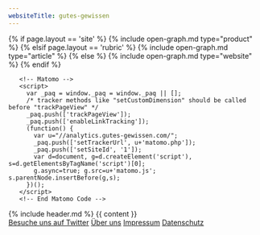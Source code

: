 ```yaml
---
websiteTitle: gutes-gewissen
---
```

<!DOCTYPE html>
<html lang="de">

<head>
  <script src="/assets/js/jquery-3.6.0.min.js" type="text/javascript"></script>
  <script src="/assets/js/jquery.tablesorter.min.js" type="text/javascript"></script>
  <script src="/assets/js/popper.min.js" type="text/javascript"></script>
  <script src="/assets/js/link-masking.js" type="text/javascript"></script>
  <script src="/assets/bootstrap/js/bootstrap.min.js" type="text/javascript"></script>
  <script src="/assets/js/scrolling.js" type="text/javascript"></script>
  <script src="/assets/js/filter.js" type="text/javascript"></script>

  <meta charset="utf-8" />
  <meta name="viewport" content="width=device-width, initial-scale=1" />
  <meta name="description"
    content="{% if page.shortDescription %}{{ page.shortDescription }}{% else %}{{ page.description }}{% endif %}" />
  <meta name="keywords" content="{{ page.tags | join: ', ' }}" />
  {% if page.layout == 'site' %}
  {% include open-graph.md type="product" %}
  {% elsif page.layout == 'rubric' %}
  {% include open-graph.md type="article" %}
  {% else %}
  {% include open-graph.md type="website" %}
  {% endif %}

  <link rel="shortcut icon" type="image/x-icon" href="/favicon.ico" />
  <link rel="stylesheet" href="/assets/css/main.css" />
  <link rel="stylesheet" href="/assets/fontawesome/css/font-awesome.min.css" />
  <title>{% if page.seoTitle %}{{page.seoTitle}}{% else %}{{ page.title }}{% if page.slogan %} | {{ page.slogan }} {%
    endif %}{% endif %}</title>
  <link rel="stylesheet" href="/assets/css/theme.bootstrap_4.min.css">

       <!-- Matomo -->
       <script>
         var _paq = window._paq = window._paq || [];
         /* tracker methods like "setCustomDimension" should be called before "trackPageView" */
         _paq.push(['trackPageView']);
         _paq.push(['enableLinkTracking']);
         (function() {
           var u="//analytics.gutes-gewissen.com/";
           _paq.push(['setTrackerUrl', u+'matomo.php']);
           _paq.push(['setSiteId', '1']);
           var d=document, g=d.createElement('script'), s=d.getElementsByTagName('script')[0];
           g.async=true; g.src=u+'matomo.js'; s.parentNode.insertBefore(g,s);
         })();
       </script>
       <!-- End Matomo Code -->
</head>

<body>
  {% include header.md %}
  {{ content }}
  <footer id="footer">
    <div class="container p-3 text-center">
      <a class="btn btn-light btn-sm ml-1" href="https://twitter.com/gutes_gewissen" target="_blank">Besuche uns auf
        Twitter</a>
      <a class="btn btn-light btn-sm ml-1" href="/ueber-uns">Über uns</a>
      <a class="btn btn-light btn-sm mr-1" href="/impressum">Impressum</a>
      <a class="btn btn-light btn-sm ml-1" href="/datenschutz">Datenschutz</a>
    </div>
  </footer>
</body>

</html>
